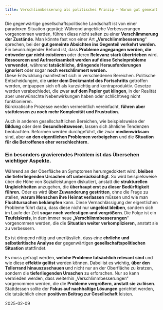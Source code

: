 ```yaml
---
title: Verschlimmbesserung als politisches Prinzip — Warum gut gemeint oft das Gegenteil bewirkt
---
```

Die gegenwärtige gesellschaftspolitische Landschaft ist von einer paradoxen Situation geprägt: Während angebliche Verbesserungen vorgenommen werden, führen diese nicht selten zu einer **Verschlimmerung der Zustände**. Man könnte fast von einer Art **„Verschlimmbesserung**“ sprechen, bei der **gut gemeinte Absichten ins Gegenteil verkehrt werden**. Ein beunruhigender Befund ist, dass **Probleme angegangen werden, die entweder gar nicht existieren** oder deren **Relevanz stark übertrieben** wird. **Ressourcen und Aufmerksamkeit werden auf diese Scheinprobleme verwendet,** während **tatsächliche, drängende Herausforderungen ignoriert** oder sogar **noch verschlimmert werden.**  
Diese Entwicklung manifestiert sich in verschiedenen Bereichen. Politische Entscheidungen, die **unter dem Deckmantel des Fortschritts** getroffen werden, entpuppen sich oft als kurzsichtig und kontraproduktiv. Gesetze werden verabschiedet, die zwar **auf dem Papier gut klingen**, in der Realität aber unerwünschte Nebenwirkungen haben oder schlichtweg nicht funktionieren.   
Bürokratische Prozesse werden vermeintlich vereinfacht, **führen aber stattdessen zu noch mehr Komplexität und Frustration.** 

Auch in anderen gesellschaftlichen Bereichen, wie beispielsweise der **Bildung** oder dem **Gesundheitswesen**, lassen sich ähnliche Tendenzen beobachten. Reformen werden durchgeführt, die zwar **medienwirksam** sind, aber **an den eigentlichen Problemen vorbeigehen** und die **Situation für die Betroffenen eher verschlechtern.**

### Ein besonders gravierendes Problem ist das Übersehen wichtiger Aspekte. 

Während an der Oberfläche an Symptomen herumgedoktert wird, **bleiben die tieferliegenden Ursachen oft unberücksichtigt**. So wird beispielsweise über die Höhe von Sozialleistungen diskutiert, anstatt die **strukturellen Ungleichheiten** anzugehen, die **überhaupt erst zu dieser Bedürftigkeit führen.** Oder es wird **über Zuwanderung gestritten**, ohne die Frage zu stellen, **warum Menschen ihre Heimat verlassen** müssen und wie man **Fluchtursachen bekämpfen** kann. Diese Vernachlässigung der eigentlichen Probleme führt dazu, dass diese nicht nur **ungelöst bleiben**, sondern sich im Laufe der Zeit **sogar noch verfestigen und vergrößern**. Die Folge ist ein **Teufelskreis**, in dem immer neue **„Verschlimmbesserungen**“ vorgenommen werden, die die **Situation weiter verkomplizieren,** anstatt sie zu verbessern.

Es ist dringend nötig und unerlässlich, dass eine **ehrliche und selbstkritische Analyse d**er gegenwärtigen **gesellschaftspolitischen Situation** stattfindet. 

Es muss gefragt werden, **welche Probleme tatsächlich relevant sind** und wie diese **effektiv gelöst** werden können. Dabei ist es wichtig, **über den Tellerrand hinauszuschauen u**nd nicht nur an der Oberfläche zu kratzen, sondern die **tieferliegenden Ursachen** zu erforschen. Nur so kann vermieden werden, dass weiterhin „Verschlimmbesserungen“ vorgenommen werden, die die **Probleme vergrößern, anstatt sie zu lösen**. Stattdessen sollte der **Fokus auf nachhaltige Lösungen** gerichtet werden, die tatsächlich einen **positiven Beitrag zur Gesellschaft** leisten.

2025-02-09